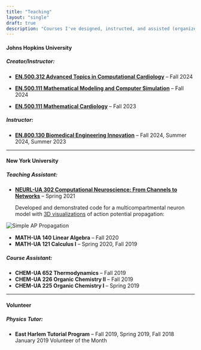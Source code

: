 ```yaml
---
title: "Teaching"
layout: "single"
draft: true
description: "Courses I've designed, instructed, and assisted (organized by institution and role)."
---
```


#### Johns Hopkins University
##### Creator/Instructor:
- [**EN.500.312 Advanced Topics in Computational Cardiology**](/files/Fall_2024_HEROIC_Syllabus.pdf) – Fall 2024  
    
- [**EN.500.111 Mathematical Modeling and Computer Simulation**](/files/Fall_2024_HEART_Syllabus.pdf)  – Fall 2024  
 
- [**EN.500.111 Mathematical Cardiology**](/files/Fall_2023_HEART_Syllabus.pdf)   – Fall 2023  


##### Instructor:
- [**EN.800.130 Biomedical Engineering Innovation**](/files/BMEISyllabus.pdf) – Fall 2024, Summer 2024, Summer 2023  


---

#### New York University
##### Teaching Assistant:
- [**NEURL-UA 302 Computational Neuroscience: From Channels to Networks**](https://as.nyu.edu/departments/cns/UndergraduateProgram/Courses/Channels/ComputationalNeuroscienceFromChannelstoNetworksSampleSyllabus.html) – Spring 2021

  Developed and demonstrated code for a multicompartmental neuron model with [3D visualizations](https://www.youtube.com/watch?v=3RDD7zvEwiA&list=PLQ_KsQ99ZUQMcyG-MsnAIeghDuepldWs7&pp=gAQBiAQB) of action potential propagation:

<div style="margin-top: 5px; margin-bottom: 15px; text-align: left;">
  <img src="/images/simple-ap-prop2.gif" alt="Simple AP Propagation" 
       style="max-width: 50%; height: auto; display: inline-block;">
</div>


  
- **MATH-UA 140 Linear Algebra** – Fall 2020  
- **MATH-UA 121 Calculus I** – Spring 2020, Fall 2019

##### Course Assistant:
- **CHEM-UA 652 Thermodynamics** – Fall 2019  
- **CHEM-UA 226 Organic Chemistry II** – Fall 2019  
- **CHEM-UA 225 Organic Chemistry I** – Spring 2019

---

#### Volunteer
##### Physics Tutor:
- **East Harlem Tutorial Program** – Fall 2019, Spring 2019, Fall 2018  
  January 2019 Volunteer of the Month
